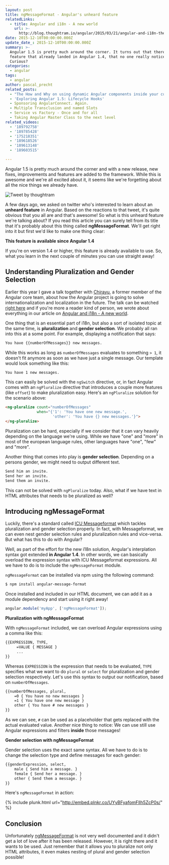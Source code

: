 ```yaml
---
layout: post
title: ngMessageFormat - Angular's unheard feature
relatedLinks:
  - title: Angular and i18n - A new world
    url: >-
      http://blog.thoughtram.io/angular/2015/03/21/angular-and-i18n-the-new-world.html
date: 2015-12-10T00:00:00.000Z
update_date_: 2015-12-10T00:00:00.000Z
summary: >-
  Angular 1.5 is pretty much around the corner. It turns out that there's a
  feature that already landed in Angular 1.4, that no one really noticed.
  Curious?
categories:
  - angular
tags:
  - angular
author: pascal_precht
related_posts:
  - "The How and Why on using dynamic Angular components inside your custom\_widgets"
  - 'Exploring Angular 1.5: Lifecycle Hooks'
  - Sponsoring AngularConnect. Again.
  - Multiple Transclusion and named Slots
  - Service vs Factory - Once and for all
  - Taking Angular Master Class to the next level
related_videos:
  - '189792758'
  - '189785428'
  - '175218351'
  - '189618526'
  - '189613148'
  - '189603515'

---
```


Angular 1.5 is pretty much around the corner and with a new release, new fixes, improvements and features are added to the framework. While this is awesome and we're all excited about it, it seems like we're forgetting about all the nice things we already have.


<img src="/images/tweet.png" alt="Tweet by thoughtram">

A few days ago, we asked on twitter who's interested to learn about an **unheard feature** in Angular. Based on the reactions to that tweet, it's quite obvious that you all are and that's awesome! So what is this unheard feature we're talking about? If you read this article you can surely tell from its title that it's probably about this thing called **ngMessageFormat**. We'll get right into it but first we'd like to make one thing clear:

**This feature is available since Angular 1.4**

If you're on version 1.4 or higher, this feature is already available to use. So, what you learn in the next couple of minutes you can use straight away!

## Understanding Pluralization and Gender Selection

Earlier this year I gave a talk together with [Chirayu](http://twitter.com/chirayuk), a former member of the Angular core team, about how the Angular project is going to solve internationalization and localization in the future. The talk can be watched [right here](https://www.youtube.com/watch?v=iBBkCA1M-mc) and if you're more a reader kind of person, we wrote about everything in our article on [Angular and i18n - A new world](/angular/2015/03/21/angular-and-i18n-the-new-world.html).

One thing that is an essential part of i18n, but also a sort of isolated topic at the same time, is **pluralization** and **gender selection**. We probably all ran into this at a some point. For example, displaying a notification that says:

```html
You have {{numberOfMessages}} new messages.
```

While this works as long as `numberOfMessages` evaluates to something `> 1`, it doesn't fit anymore as soon as we have just a single message. Our template would look something like this:

```html
You have 1 new messages.
```

This can easily be solved with the `ngSwitch` directive, or, in fact Angular comes with an `ngPluralize` directive that introduces a couple more features (like `offset`) to make pluralization easy. Here's an `ngPluralize` solution for the scenario above:

```html
<ng-pluralize count="numberOfMessages"
              when="{'1': 'You have one new message.',
                     'other': 'You have {} new messages.'}">
</ng-pluralize>
```

Pluralization can be hard, especially if we consider that it can vary heavily depending on the language we're using. While we have "one" and "more" in most of the european language rules, other languages have "one", "few" and "more".

Another thing that comes into play is **gender selection**. Depending on a persons gender, we might need to output different text.

```html
Send him an invite.
Send her an invite.
Send them an invite.
```

This can not be solved with `ngPluralize` today. Also, what if we have text in HTML attributes that needs to be pluralized as well?

## Introducing ngMessageFormat

Luckily, there's a standard called [ICU Messageformat](http://userguide.icu-project.org/formatparse/messages) which tackles pluralization and gender selection properly. In fact, with Messageformat, we can even nest gender selection rules and pluralization rules and vice-versa. But what has this to do with Angular?

Well, as part of the effort for the new i18n solution, Angular's interplation syntax got extended **in Angular 1.4**. In other words, we can basically overload the expression syntax with ICU Messageformat expressions. All we have to do is to include the `ngMessageFormat` module.

`ngMessageFormat` can be installed via npm using the following command:

```sh
$ npm install angular-message-format
```

Once installed and included in our HTML document, we can add it as a module dependency and start using it right away! 

```js
angular.module('myApp', ['ngMessageFormat']);
```

**Pluralization with ngMessageFormat**

With `ngMessageFormat` included, we can overload Angular expressions using a comma like this:

```html
{{EXPRESSION, TYPE,
     =VALUE { MESSAGE }
     ...
}}
```

Whereas `EXPRESSION` is the expression that needs to be evaluated, `TYPE` specifies what we want to do `plural` or `select` for pluralization and gender selection respectively. Let's use this syntax to output our notification, based on `numberOfMessages`.

```html
{{numberOfMessages, plural,
    =0 { You have no new messages }
    =1 { You have one new message }
    other { You have # new messages }
}}
```

As we can see, `#` can be used as a placeholder that gets replaced with the actual evaluated value. Another nice thing to notice: We can use still use Angular expressions and filters **inside** those messages!

**Gender selection with ngMessageFormat**

Gender selection uses the exact same syntax. All we have to do is to change the selection type and define messages for each gender:

```html
{{genderExpression, select,
    male { Send him a message. }
    female { Send her a message. }
    other { Send them a message. }
}}
```

Here's `ngMessageFormat` in action:

{% include plunk.html url="http://embed.plnkr.co/UYyBFyafomFllh5ZcP0s/" %}

## Conclusion

Unfortunately [ngMessageFormat](https://docs.angularjs.org/api/ngMessageFormat) is not very well documented and it didn't get a lot of love after it has been released. However, it is right there and it wants to be used. Just remember that it allows you to pluralize not only HTML attributes, it even makes nesting of plural and gender selection possible!
